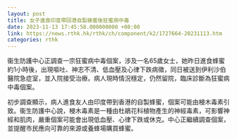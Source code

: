 ```yaml
---
layout: post
title: 女子進食印度帶回港自製蜂蜜後狂蜜病中毒
date: 2023-11-13 17:45:58.000000000 +08:00
link: https://news.rthk.hk/rthk/ch/component/k2/1727664-20231113.htm
categories: rthk
---
```


衞生防護中心正調查一宗狂蜜病中毒個案，涉及一名65歲女士，她昨日進食蜂蜜約1小時後，出現嘔吐、神志不清、低血壓及心律下跌病徵，同日被送到伊利沙伯醫院急症室，並入院接受治療。病人現時情況穩定，仍然留院，臨床診斷為狂蜜病中毒個案。

初步調查顯示，病人進食友人由印度帶到香港的自製蜂蜜，個案可能由梫木毒素引致。衞生防護中心說，梫木毒素是一種由杜鵑花科植物產生的神經毒素，可影響神經和肌肉，嚴重個案可能會出現低血壓、心律下跌或休克。中心正繼續調查個案，並提醒市民應向可靠的來源或養蜂場購買蜂蜜。
